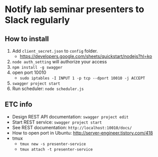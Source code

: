 # Notify lab seminar presenters to Slack regularly

## How to install

1.  Add `client_secret.json` to `config` folder.
    * https://developers.google.com/sheets/quickstart/nodejs?hl=ko
1.  `node auth_setting` will authorize your access
1.  `npm install -g swagger`
1.  open port 10010
    * `sudo iptables -I INPUT 1 -p tcp --dport 10010 -j ACCEPT`
1.  `swagger project start`
1.  Run scheduler: `node scheduler.js`

## ETC info

* Design REST API documentation: `swagger project edit`
* Start REST service: `swagger project start`
* See REST documentation: `http://localhost:10010/docs/`
* How to open port in Ubuntu: http://server-engineer.tistory.com/418
* tmux
  * `tmux new -s presenter-service`
  * `tmux attach -t presenter-service`
